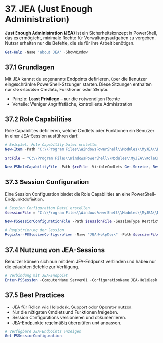 # 37. JEA (Just Enough Administration)

**Just Enough Administration (JEA)** ist ein Sicherheitskonzept in PowerShell, das es ermöglicht, minimale Rechte für Verwaltungsaufgaben zu vergeben. Nutzer erhalten nur die Befehle, die sie für ihre Arbeit benötigen.

```powershell
Get-Help -Name 'about_JEA' -ShowWindow
```

## 37.1 Grundlagen

Mit JEA kannst du sogenannte Endpoints definieren, über die Benutzer eingeschränkte PowerShell-Sitzungen starten. Diese Sitzungen enthalten nur die erlaubten Cmdlets, Funktionen oder Skripte.

* Prinzip: **Least Privilege** – nur die notwendigen Rechte
* Vorteile: Weniger Angriffsfläche, kontrollierte Administration

## 37.2 Role Capabilities

Role Capabilities definieren, welche Cmdlets oder Funktionen ein Benutzer in einer JEA-Session ausführen darf.

```powershell
# Beispiel: Role Capability Datei erstellen
New-Item -Path "C:\\Program Files\\WindowsPowerShell\\Modules\\MyJEA\\RoleCapabilities" -ItemType Directory -Force

$rcFile = "C:\\Program Files\\WindowsPowerShell\\Modules\\MyJEA\\RoleCapabilities\\HelpDesk.psrc"

New-PSRoleCapabilityFile -Path $rcFile -VisibleCmdlets Get-Service, Restart-Service
```

## 37.3 Session Configuration

Eine Session Configuration bindet die Role Capabilities an eine PowerShell-Endpunktdefinition.

```powershell
# Session Configuration Datei erstellen
$sessionFile = "C:\\Program Files\\WindowsPowerShell\\Modules\\MyJEA\\MyJEA.pssc"

New-PSSessionConfigurationFile -Path $sessionFile -SessionType RestrictedRemoteServer -RoleDefinitions @{ "CONTOSO\\HelpDesk" = @{ RoleCapabilities = 'HelpDesk' } }

# Registrierung der Session
Register-PSSessionConfiguration -Name "JEA-HelpDesk" -Path $sessionFile -Force
```

## 37.4 Nutzung von JEA-Sessions

Benutzer können sich nun mit dem JEA-Endpunkt verbinden und haben nur die erlaubten Befehle zur Verfügung.

```powershell
# Verbindung mit JEA-Endpoint
Enter-PSSession -ComputerName Server01 -ConfigurationName JEA-HelpDesk
```

## 37.5 Best Practices

* JEA für Rollen wie Helpdesk, Support oder Operator nutzen.
* Nur die nötigsten Cmdlets und Funktionen freigeben.
* Session Configurations versionieren und dokumentieren.
* JEA-Endpunkte regelmäßig überprüfen und anpassen.

```powershell
# Verfügbare JEA-Endpoints anzeigen
Get-PSSessionConfiguration
```
